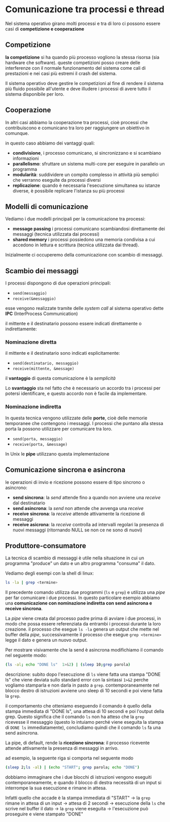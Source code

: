 ﻿# Comunicazione tra processi e thread

Nel sistema operativo girano molti processi e tra di loro ci possono essere casi di **competizione e cooperazione**

## Competizione

**la competizione** si ha quando più processo vogliono la stessa risorsa (sia hardware che software).
queste competizioni posso creare delle interferenze con il normale funzionamento del sistema come cali di prestazioni e nei casi più estremi il crash del sistema.

Il sistema operativo deve gestire le competizioni al fine di rendere il sistema più fluido possibile all'utente e deve illudere i processi di avere tutto il sistema disponibile per loro.

## Cooperazione

In altri casi abbiamo la cooperazione tra processi, cioè processi che contribuiscono e comunicano tra loro per raggiungere un obiettivo in comunque.

in questo caso abbiamo dei vantaggi quali:
- **condivisione**, i processo comunicano, si sincronizzano e si scambiano informazioni
- **parallelismo**: sfruttare un sistema multi-core per eseguire in parallelo un programma
- **modularità**: suddividere un compito complesso in attività più semplici che verranno eseguite da processi diversi
- **replicazione**: quando è necessaria l'esecuzione simultanea su istanze diverse, è possibile replicare l'istanza su più processi


## Modelli di comunicazione

Vediamo i due modelli principali per la comunicazione tra processi:

- **message passing** i processi comunicano scambiandosi direttamente dei messaggi (tecnica utilizzata dai processi)
- **shared memory** i processi possiedono una memoria condivisa a cui accedono in lettura e scrittura (tecnica utilizzata dai thread).

Inizialmente ci occuperemo della comunicazione con scambio di messaggi.

## Scambio dei messaggi

I processi dispongono di due operazioni principali:

- `send(messaggio)`
- `receive(&messaggio)`

esse vengono realizzate tramite delle *system call* al sistema operativo dette **IPC** (InterProcess Communication)

il mittente e il destinatario possono essere indicati direttamente o indirettamente:

### Nominazione diretta

il mittente e il destinatario sono indicati esplicitamente:

- `send(destinatario, messaggio)`
- `receive(mittente, &message)`

il **vantaggio** di questa comunicazione è la *semplicità*

Lo **svantaggio** sta nel fatto che è necessario un accordo tra i processi per potersi identificare, e questo accordo non è facile da implementare.


### Nominazione indiretta

In questa tecnica vengono utilizzate delle **porte**, cioè delle memorie temporanee che contengono i messaggi. I processi che puntano alla stessa porta la possono utilizzare per comunicare tra loro.

- `send(porta, messaggio)`
- `receive(porta, &message)`

In Unix le **pipe** utilizzano questa implementazione


## Comunicazione sincrona e asincrona

le operazioni di invio e ricezione possono essere di tipo sincrono o asincrono:

- **send sincrona**: la *send* attende fino a quando non avviene una *receive* dal destinatario
- **send asincrona**: la *send* non attende che avvenga una *receive*
- **receive sincrona**: la *receive* attende attivamente la ricezione di messaggi
- **receive asicrona**: la *receive* controlla ad intervalli regolari la presenza di nuovi messaggi (ritornando NULL se non ce ne sono di nuovi)

## Produttore-consumatore

La tecnica di scambio di messaggi è utile nella situazione in cui un programma "produce" un dato e un altro programma "consuma" il dato.

Vediamo degli esempi con la shell di linux:
```bash
ls -la | grep <termine>
```

Il precedente comando utilizza due programmi (`ls` e `grep`) e utilizza una *pipe* per far comunicare i due processi. In questo particolare esempio abbiamo una **comunicazione con nominazione indiretta con send asincrona e receive sincrona**.

La *pipe* viene creata dal processo padre prima di avviare i due processi, in modo che possa essere referenziata da entrambi i processi durante la loro creazione.
il processo che esegue `ls -la` genera un output che mette nel buffer della *pipe*, successivamente il processo che esegue `grep <termine>` legge il dato e genera un nuovo output.

Per mostrare visivamente che la send è asincrona modifichiamo il comando nel seguente modo:

```bash
(ls -al; echo "DONE ls"  1>&2) | (sleep 10;grep parola)
```

descrizione: subito dopo l'esecuzione di `ls` viene fatta una stampa "DONE ls" che viene deviata sullo standard error con la sintassi `1>&2` perche vogliamo stamparla e non darla in pasto a `grep`.
contemporaneamente nel blocco destro di istruzioni avviene uno sleep di 10 secondi e poi viene fatta la `grep`.

il comportamento che otteniamo eseguendo il comando è quello della stampa immediata di "DONE ls", una attesa di 10 secondi e poi l'output della grep.
Questo significa che il comando `ls` non ha atteso che la `grep` ricevesse il messaggio (questo lo intuiamo perché viene eseguita la stampa di `DONE ls` immediatamente), concludiamo quindi che il comando `ls` fa una send asincrona.

La pipe, di default, rende la **ricezione sincrona**: il processo ricevente attende attivamente la presenza di messaggi in arrivo.

ad esempio, la seguente riga si comporta nel seguente modo

```bash
(sleep 2;ls -al) | (echo "START"; grep parola; echo "DONE")
```

dobbiamo immaginare che i due blocchi di istruzioni vengono eseguiti contemporaneamente, e quando il blocco di destra necessità di un input si interrompe la sua esecuzione e rimane in attesa.

Infatti quello che accade è la stampa immediata di "START" $\to$ la `grep` rimane in attesa di un input $\to$ attesa di 2 secondi $\to$ esecuzione della `ls` che scrive nel buffer il dato $\to$ la `grep` viene eseguita $\to$ l'esecuzione può proseguire e viene stampato "DONE"
